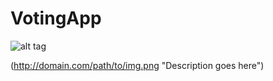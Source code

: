 # VotingApp

![alt tag](VotingApp/readme_img/admin_login.PNG)


(http://domain.com/path/to/img.png "Description goes here")

